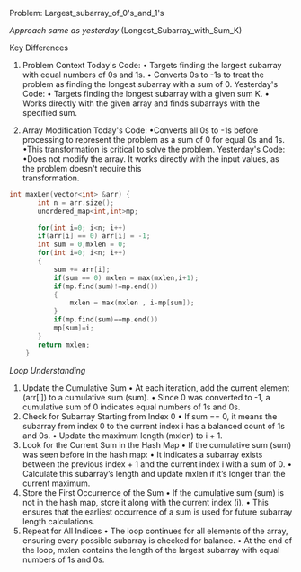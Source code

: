 Problem: Largest_subarray_of_0's_and_1's

*Approach same as yesterday*  (Longest_Subarray_with_Sum_K)

Key Differences
1. Problem Context
    Today's Code:
        • Targets finding the largest subarray with equal numbers of 0s and 1s.
        • Converts 0s to -1s to treat the problem as finding the longest subarray with a sum of 0.
    Yesterday's Code:
        • Targets finding the longest subarray with a given sum K.
        • Works directly with the given array and finds subarrays with the specified sum.

2. Array Modification
    Today's Code:
        •Converts all 0s to -1s before processing to represent the problem as a sum of 0 for equal 0s and 1s.
        •This transformation is critical to solve the problem.
    Yesterday's Code:
        •Does not modify the array. It works directly with the input values, as the problem doesn't require this        
         transformation.

```c++
int maxLen(vector<int> &arr) {
       int n = arr.size();
       unordered_map<int,int>mp;
       
       for(int i=0; i<n; i++)
       if(arr[i] == 0) arr[i] = -1;
       int sum = 0,mxlen = 0;
       for(int i=0; i<n; i++)
       {
           sum += arr[i];
           if(sum == 0) mxlen = max(mxlen,i+1);
           if(mp.find(sum)!=mp.end())
           {
               mxlen = max(mxlen , i-mp[sum]);
           }
           if(mp.find(sum)==mp.end())
           mp[sum]=i;
       }
       return mxlen;
    }
```

*Loop Understanding*
1. Update the Cumulative Sum
    • At each iteration, add the current element (arr[i]) to a cumulative sum (sum).
    • Since 0 was converted to -1, a cumulative sum of 0 indicates equal numbers of 1s and 0s.
2. Check for Subarray Starting from Index 0
    • If sum == 0, it means the subarray from index 0 to the current index i has a balanced count of 1s and 0s.
    • Update the maximum length (mxlen) to i + 1.
3. Look for the Current Sum in the Hash Map
    • If the cumulative sum (sum) was seen before in the hash map:
        • It indicates a subarray exists between the previous index + 1 and the current index i with a sum of 0.
        • Calculate this subarray’s length and update mxlen if it’s longer than the current maximum.
4. Store the First Occurrence of the Sum
    • If the cumulative sum (sum) is not in the hash map, store it along with the current index (i).
    • This ensures that the earliest occurrence of a sum is used for future subarray length calculations.
5. Repeat for All Indices
    • The loop continues for all elements of the array, ensuring every possible subarray is checked for balance.
    • At the end of the loop, mxlen contains the length of the largest subarray with equal numbers of 1s and 0s.